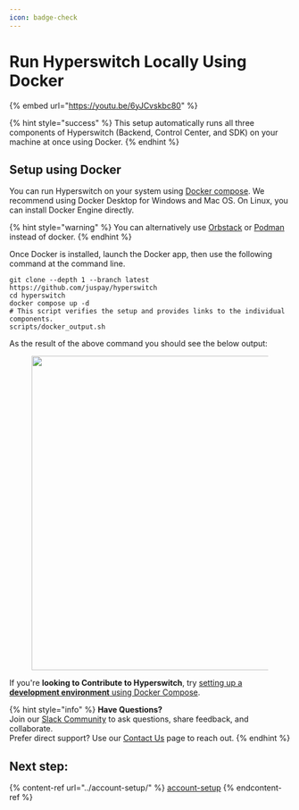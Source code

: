 ```yaml
---
icon: badge-check
---
```


# Run Hyperswitch Locally Using Docker

{% embed url="https://youtu.be/6yJCvskbc80" %}

{% hint style="success" %}
This setup automatically runs all three components of Hyperswitch (Backend, Control Center, and SDK) on your machine at once using Docker.
{% endhint %}

## Setup using Docker

You can run Hyperswitch on your system using [Docker compose](https://docs.docker.com/get-docker/). We recommend using Docker Desktop for Windows and Mac OS. On Linux, you can install Docker Engine directly.

{% hint style="warning" %}
You can alternatively use [Orbstack](https://orbstack.dev/) or [Podman](https://podman.io/) instead of docker.
{% endhint %}

Once Docker is installed, launch the Docker app, then use the following command at the command line.

```
git clone --depth 1 --branch latest https://github.com/juspay/hyperswitch
cd hyperswitch
docker compose up -d
# This script verifies the setup and provides links to the individual components.
scripts/docker_output.sh
```

As the result of the above command you should see the below output:

<div align="left"><figure><img src="../../.gitbook/assets/Screenshot 2025-04-14 at 8.05.55 AM.png" alt="" width="563"><figcaption></figcaption></figure></div>

If you're **looking to Contribute to Hyperswitch**, try [setting up a **development environment** using Docker Compose](https://github.com/juspay/hyperswitch/blob/main/docs/try_local_system.md#set-up-a-development-environment-using-docker-compose).&#x20;

{% hint style="info" %}
**Have Questions?**\
Join our [Slack Community](https://join.slack.com/t/hyperswitch-io/shared_invite/zt-2jqxmpsbm-WXUENx022HjNEy~Ark7Orw) to ask questions, share feedback, and collaborate.\
Prefer direct support? Use our [Contact Us](https://hyperswitch.io/contact-us) page to reach out.
{% endhint %}

## Next step:

{% content-ref url="../account-setup/" %}
[account-setup](../account-setup/)
{% endcontent-ref %}
